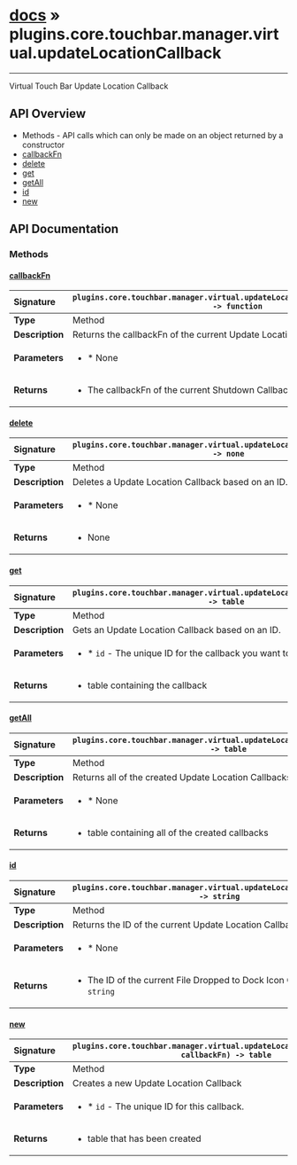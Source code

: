 # [docs](index.md) » plugins.core.touchbar.manager.virtual.updateLocationCallback
---

Virtual Touch Bar Update Location Callback

## API Overview
* Methods - API calls which can only be made on an object returned by a constructor
 * [callbackFn](#callbackfn)
 * [delete](#delete)
 * [get](#get)
 * [getAll](#getall)
 * [id](#id)
 * [new](#new)

## API Documentation

### Methods

#### [callbackFn](#callbackfn)
| <span style="float: left;">**Signature**</span> | <span style="float: left;">`plugins.core.touchbar.manager.virtual.updateLocationCallback:callbackFn() -> function` </span>                                                          |
| -----------------------------------------------------|---------------------------------------------------------------------------------------------------------|
| **Type**                                             | Method                                                                                         |
| **Description**                                      | Returns the callbackFn of the current Update Location Callback                                                                                         |
| **Parameters**                                       | <ul markdown="1"><li markdown="1">* None</li></ul> |
| **Returns**                                          | <ul markdown="1"><li markdown="1">The callbackFn of the current Shutdown Callback</li></ul>          |

#### [delete](#delete)
| <span style="float: left;">**Signature**</span> | <span style="float: left;">`plugins.core.touchbar.manager.virtual.updateLocationCallback:delete() -> none` </span>                                                          |
| -----------------------------------------------------|---------------------------------------------------------------------------------------------------------|
| **Type**                                             | Method                                                                                         |
| **Description**                                      | Deletes a Update Location Callback based on an ID.                                                                                         |
| **Parameters**                                       | <ul markdown="1"><li markdown="1">* None</li></ul> |
| **Returns**                                          | <ul markdown="1"><li markdown="1">None</li></ul>          |

#### [get](#get)
| <span style="float: left;">**Signature**</span> | <span style="float: left;">`plugins.core.touchbar.manager.virtual.updateLocationCallback:get(id) -> table` </span>                                                          |
| -----------------------------------------------------|---------------------------------------------------------------------------------------------------------|
| **Type**                                             | Method                                                                                         |
| **Description**                                      | Gets an Update Location Callback based on an ID.                                                                                         |
| **Parameters**                                       | <ul markdown="1"><li markdown="1">* `id`      - The unique ID for the callback you want to return.</li></ul> |
| **Returns**                                          | <ul markdown="1"><li markdown="1">table containing the callback</li></ul>          |

#### [getAll](#getall)
| <span style="float: left;">**Signature**</span> | <span style="float: left;">`plugins.core.touchbar.manager.virtual.updateLocationCallback:getAll() -> table` </span>                                                          |
| -----------------------------------------------------|---------------------------------------------------------------------------------------------------------|
| **Type**                                             | Method                                                                                         |
| **Description**                                      | Returns all of the created Update Location Callbacks                                                                                         |
| **Parameters**                                       | <ul markdown="1"><li markdown="1">* None</li></ul> |
| **Returns**                                          | <ul markdown="1"><li markdown="1">table containing all of the created callbacks</li></ul>          |

#### [id](#id)
| <span style="float: left;">**Signature**</span> | <span style="float: left;">`plugins.core.touchbar.manager.virtual.updateLocationCallback:id() -> string` </span>                                                          |
| -----------------------------------------------------|---------------------------------------------------------------------------------------------------------|
| **Type**                                             | Method                                                                                         |
| **Description**                                      | Returns the ID of the current Update Location Callback                                                                                         |
| **Parameters**                                       | <ul markdown="1"><li markdown="1">* None</li></ul> |
| **Returns**                                          | <ul markdown="1"><li markdown="1">The ID of the current File Dropped to Dock Icon Callback as a `string`</li></ul>          |

#### [new](#new)
| <span style="float: left;">**Signature**</span> | <span style="float: left;">`plugins.core.touchbar.manager.virtual.updateLocationCallback:new(id, callbackFn) -> table` </span>                                                          |
| -----------------------------------------------------|---------------------------------------------------------------------------------------------------------|
| **Type**                                             | Method                                                                                         |
| **Description**                                      | Creates a new Update Location Callback                                                                                         |
| **Parameters**                                       | <ul markdown="1"><li markdown="1">* `id`      - The unique ID for this callback.</li></ul> |
| **Returns**                                          | <ul markdown="1"><li markdown="1">table that has been created</li></ul>          |

